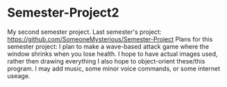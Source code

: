 # Semester-Project2
My second semester project.
Last semester's project:
https://github.com/SomeoneMysterious/Semester-Project
Plans for this semester project:
I plan to make a wave-based attack game where the window shrinks when you lose health.
I hope to have actual images used, rather then drawing everything
I also hope to object-orient these/this program.
I may add music, some minor voice commands, or some internet useage.
